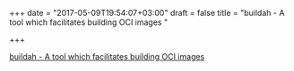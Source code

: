 +++
date = "2017-05-09T19:54:07+03:00"
draft = false
title = "buildah - A tool which facilitates building OCI images "

+++

<p><a href="https://t.co/vgdRtznz9O">buildah - A tool which facilitates building OCI images </a></p>
